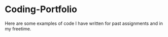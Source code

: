 # Coding-Portfolio
Here are some examples of code I have written for past assignments and in my freetime. 
